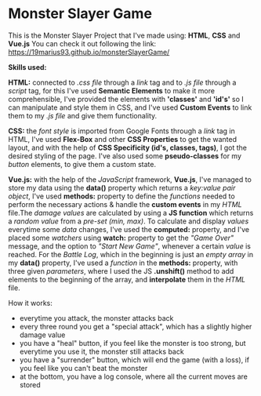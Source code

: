 # Monster Slayer Game
This is the Monster Slayer Project that I've made using: <strong>HTML</strong>, <strong>CSS</strong> and <strong>Vue.js</strong>
You can check it out following the link: https://19marius93.github.io/monsterSlayerGame/

<strong>Skills used:</strong>

<strong>HTML:</strong> connected to <em>.css file</em> through a <em>link</em> tag and to <em>.js file</em> through a <em>script</em> tag, for this I've used <strong>Semantic Elements</strong> to make it more comprehensible, I've provided the elements with <strong>'classes'</strong> and <strong>'id's'</strong> so I can manipulate and style them in CSS, and I've used <strong>Custom Events</strong> to link them to my <em>.js file</em> and give them functionality.

<strong>CSS:</strong> the <em>font style</em> is imported from Google Fonts through a <em>link</em> tag in HTML, I've used <strong>Flex-Box</strong> and other <strong>CSS Properties</strong> to get the wanted layout, and with the help of <strong>CSS Specificity (id's, classes, tags)</strong>, I got the desired styling of the page. I've also used some <strong>pseudo-classes</strong> for my <em>button</em> elements, to give them a custom state.

<strong>Vue.js:</strong> with the help of the <em>JavaScript</em> framework, <strong>Vue.js</strong>, I've managed to store my data using the <strong>data()</strong> property which returns a <em>key:value pair object</em>, I've used <strong>methods:</strong> property to define the <em>functions</em> needed to perform the necessary actions & handle the <strong>custom events</strong> in my <em>HTML</em> file.The <em>damage values</em> are calculated by using a <strong>JS function</strong> which returns a <em>random value</em> from a <em>pre-set (min, max)</em>. To calculate and display <em>values</em> everytime some <em>data</em> changes, I've used the <strong>computed:</strong> property, and I've placed some <em>watchers</em> using <strong>watch:</strong> property to get the <em>"Game Over"</em> message, and the option to <em>"Start New Game"</em>, whenever a certain <em>value</em> is reached. For the <em>Battle Log</em>, which in the beginning is just an <em>empty array</em> in my <strong>data()</strong> property, I've used a <em>function</em> in the <strong>methods:</strong> property, with three given <em>parameters</em>, where I used the JS <strong>.unshift()</strong> method to add elements to the beginning of the array, and <strong>interpolate</strong> them in the <em>HTML</em> file.


How it works: 
- everytime you attack, the monster attacks back
- every three round you get a "special attack", which has a slightly higher damage value
- you have a "heal" button, if you feel like the monster is too strong, but everytime you use it, the monster still attacks back
- you have a "surrender" button, which will end the game (with a loss), if you feel like you can't beat the monster
- at the bottom, you have a log console, where all the current moves are stored
